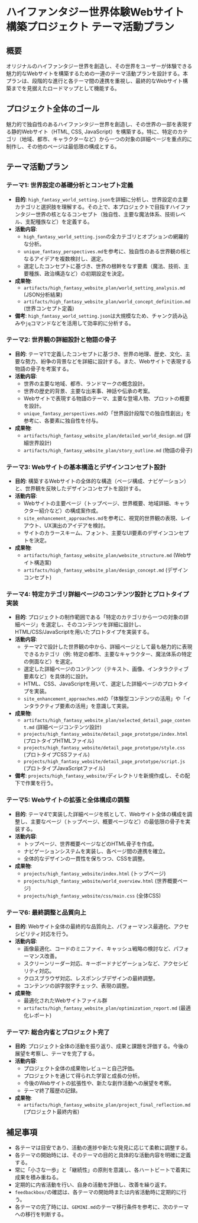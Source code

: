 # ハイファンタジー世界体験Webサイト構築プロジェクト テーマ活動プラン

## 概要
オリジナルのハイファンタジー世界を創造し、その世界をユーザーが体験できる魅力的なWebサイトを構築するための一連のテーマ活動プランを設計する。本プランは、段階的な進行と各テーマ間の連携を重視し、最終的なWebサイト構築までを見据えたロードマップとして機能する。

## プロジェクト全体のゴール
魅力的で独自性のあるハイファンタジー世界を創造し、その世界の一部を表現する静的Webサイト（HTML, CSS, JavaScript）を構築する。特に、特定のカテゴリ（地域、都市、キャラクターなど）から一つの対象の詳細ページを重点的に制作し、その他のページは最低限の構成とする。

## テーマ活動プラン

### テーマ1: 世界設定の基礎分析とコンセプト定義
*   **目的**: `high_fantasy_world_setting.json`を詳細に分析し、世界設定の主要カテゴリと選択肢を理解する。その上で、本プロジェクトで目指すハイファンタジー世界の核となるコンセプト（独自性、主要な魔法体系、技術レベル、支配種族など）を定義する。
*   **活動内容**: 
    *   `high_fantasy_world_setting.json`の全カテゴリとオプションの網羅的な分析。
    *   `unique_fantasy_perspectives.md`を参考に、独自性のある世界観の核となるアイデアを複数検討し、選定。
    *   選定したコンセプトに基づき、世界の根幹をなす要素（魔法、技術、主要種族、政治構造など）の初期設定を決定。
*   **成果物**: 
    *   `artifacts/high_fantasy_website_plan/world_setting_analysis.md` (JSON分析結果)
    *   `artifacts/high_fantasy_website_plan/world_concept_definition.md` (世界コンセプト定義)
*   **備考**: `high_fantasy_world_setting.json`は大規模なため、チャンク読み込みや`jq`コマンドなどを活用して効率的に分析する。

### テーマ2: 世界観の詳細設計と物語の骨子
*   **目的**: テーマ1で定義したコンセプトに基づき、世界の地理、歴史、文化、主要な勢力、紛争の背景などを詳細に設計する。また、Webサイトで表現する物語の骨子を考案する。
*   **活動内容**: 
    *   世界の主要な地域、都市、ランドマークの概念設計。
    *   世界の歴史的背景、主要な出来事、神話や伝承の考案。
    *   Webサイトで表現する物語のテーマ、主要な登場人物、プロットの概要を設計。
    *   `unique_fantasy_perspectives.md`の「世界設計段階での独自性創出」を参考に、各要素に独自性を付与。
*   **成果物**: 
    *   `artifacts/high_fantasy_website_plan/detailed_world_design.md` (詳細世界設計)
    *   `artifacts/high_fantasy_website_plan/story_outline.md` (物語の骨子)

### テーマ3: Webサイトの基本構造とデザインコンセプト設計
*   **目的**: 構築するWebサイトの全体的な構造（ページ構成、ナビゲーション）と、世界観を反映したデザインコンセプトを設計する。
*   **活動内容**: 
    *   Webサイトの主要ページ（トップページ、世界概要、地域詳細、キャラクター紹介など）の構成案作成。
    *   `site_enhancement_approaches.md`を参考に、視覚的世界観の表現、レイアウト、UX演出のアイデアを検討。
    *   サイトのカラースキーム、フォント、主要なUI要素のデザインコンセプトを決定。
*   **成果物**: 
    *   `artifacts/high_fantasy_website_plan/website_structure.md` (Webサイト構造案)
    *   `artifacts/high_fantasy_website_plan/design_concept.md` (デザインコンセプト)

### テーマ4: 特定カテゴリ詳細ページのコンテンツ設計とプロトタイプ実装
*   **目的**: プロジェクトの制作範囲である「特定のカテゴリから一つの対象の詳細ページ」を選定し、そのコンテンツを詳細に設計し、HTML/CSS/JavaScriptを用いたプロトタイプを実装する。
*   **活動内容**: 
    *   テーマ2で設計した世界観の中から、詳細ページとして最も魅力的に表現できるカテゴリ（例: 特定の都市、主要なキャラクター、魔法体系の特定の側面など）を選定。
    *   選定した詳細ページのコンテンツ（テキスト、画像、インタラクティブ要素など）を具体的に設計。
    *   HTML、CSS、JavaScriptを用いて、選定した詳細ページのプロトタイプを実装。
    *   `site_enhancement_approaches.md`の「体験型コンテンツの活用」や「インタラクティブ要素の活用」を意識して実装。
*   **成果物**: 
    *   `artifacts/high_fantasy_website_plan/selected_detail_page_content.md` (詳細ページコンテンツ設計)
    *   `projects/high_fantasy_website/detail_page_prototype/index.html` (プロトタイプHTMLファイル)
    *   `projects/high_fantasy_website/detail_page_prototype/style.css` (プロトタイプCSSファイル)
    *   `projects/high_fantasy_website/detail_page_prototype/script.js` (プロトタイプJavaScriptファイル)
*   **備考**: `projects/high_fantasy_website/`ディレクトリを新規作成し、その配下で作業を行う。

### テーマ5: Webサイトの拡張と全体構成の調整
*   **目的**: テーマ4で実装した詳細ページを核として、Webサイト全体の構成を調整し、主要なページ（トップページ、概要ページなど）の最低限の骨子を実装する。
*   **活動内容**: 
    *   トップページ、世界概要ページなどのHTML骨子を作成。
    *   ナビゲーションシステムを実装し、各ページ間の連携を確立。
    *   全体的なデザインの一貫性を保ちつつ、CSSを調整。
*   **成果物**: 
    *   `projects/high_fantasy_website/index.html` (トップページ)
    *   `projects/high_fantasy_website/world_overview.html` (世界概要ページ)
    *   `projects/high_fantasy_website/css/main.css` (全体CSS)

### テーマ6: 最終調整と品質向上
*   **目的**: Webサイト全体の最終的な品質向上、パフォーマンス最適化、アクセシビリティ対応を行う。
*   **活動内容**: 
    *   画像最適化、コードのミニファイ、キャッシュ戦略の検討など、パフォーマンス改善。
    *   スクリーンリーダー対応、キーボードナビゲーションなど、アクセシビリティ対応。
    *   クロスブラウザ対応、レスポンシブデザインの最終調整。
    *   コンテンツの誤字脱字チェック、表現の調整。
*   **成果物**: 
    *   最適化されたWebサイトファイル群
    *   `artifacts/high_fantasy_website_plan/optimization_report.md` (最適化レポート)

### テーマ7: 総合内省とプロジェクト完了
*   **目的**: プロジェクト全体の活動を振り返り、成果と課題を評価する。今後の展望を考察し、テーマを完了する。
*   **活動内容**: 
    *   プロジェクト全体の成果物レビューと自己評価。
    *   プロジェクトを通じて得られた学習と成長の分析。
    *   今後のWebサイトの拡張性や、新たな創作活動への展望を考察。
    *   テーマ終了履歴の記録。
*   **成果物**: 
    *   `artifacts/high_fantasy_website_plan/project_final_reflection.md` (プロジェクト最終内省)

## 補足事項
*   各テーマは目安であり、活動の進捗や新たな発見に応じて柔軟に調整する。
*   各テーマの開始時には、そのテーマの目的と具体的な活動内容を明確に定義する。
*   常に「小さな一歩」と「継続性」の原則を意識し、各ハートビートで着実に成果を積み重ねる。
*   定期的に内省活動を行い、自身の活動を評価し、改善を繰り返す。
*   `feedbackbox/`の確認は、各テーマの開始時または内省活動時に定期的に行う。
*   各テーマの完了時には、`GEMINI.md`のテーマ移行条件を参考に、次のテーマへの移行を判断する。
